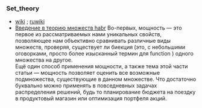 ### Set_theory
- [wiki](https://en.wikipedia.org/wiki/Set_theory) ; [ruwiki](https://ru.wikipedia.org/wiki/%D0%A2%D0%B5%D0%BE%D1%80%D0%B8%D1%8F_%D0%BC%D0%BD%D0%BE%D0%B6%D0%B5%D1%81%D1%82%D0%B2)
- [Введение в теорию множеств habr](https://habr.com/ru/articles/457312/) 
Во-первых, мощность — это первое из рассматриваемых нами уникальных свойств, позволяющее нам объективно сравнивать различные виды множеств, проверяя, существует ли биекция
(это, с небольшими оговорками, просто более изысканный термин для function ) одного множества на другое.  
Ещё один способ применения мощности, а также тема этой части статьи — мощность позволяет оценить все возможные подмножества, существующие в данном множестве. Что достаточно буквально можно применять в повседневных задачах распределения решений,
будь то планирование бюджета на поездку в продуктовый магазин или оптимизация портфеля акций.
